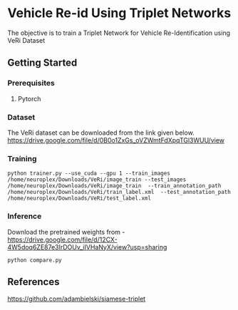 # Vehicle Re-id Using Triplet Networks
The objective is to train a Triplet Network for Vehicle Re-Identification using VeRi Dataset

## Getting Started
### Prerequisites
1. Pytorch


### Dataset
The VeRi dataset can be downloaded from the link given below.
 https://drive.google.com/file/d/0B0o1ZxGs_oVZWmtFdXpqTGl3WUU/view
 
 
### Training

```
python trainer.py --use_cuda --gpu 1 --train_images /home/neuroplex/Downloads/VeRi/image_train --test_images /home/neuroplex/Downloads/VeRi/image_train  --train_annotation_path /home/neuroplex/Downloads/VeRi/train_label.xml  --test_annotation_path /home/neuroplex/Downloads/VeRi/test_label.xml
```

### Inference
Download the pretrained weights from -
https://drive.google.com/file/d/12CX-4W5doq6ZE87e3IrDOUv_iIVHaNyX/view?usp=sharing

```
python compare.py
```

## References
https://github.com/adambielski/siamese-triplet
